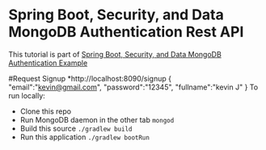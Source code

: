 
# Spring Boot, Security, and Data MongoDB Authentication Rest API

This tutorial is part of [Spring Boot, Security, and Data MongoDB Authentication Example](#)

#Request Signup
*http://localhost:8090/signup
{
"email":"kevin@gmail.com",
"password":"12345",
"fullname":"kevin J"
}
To run locally:

* Clone this repo
* Run MongoDB daemon in the other tab `mongod`
* Build this source `./gradlew build`
* Run this application `./gradlew bootRun`


